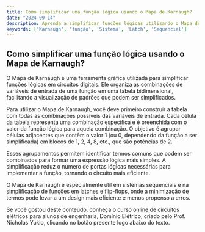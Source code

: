 ```yaml
---
title: Como simplificar uma função lógica usando o Mapa de Karnaugh?
date: "2024-09-14"
description: Aprenda a simplificar funções lógicas utilizando o Mapa de Karnaugh, uma ferramenta essencial em circuitos digitais.
keywords: ['Karnaugh', 'função', 'Sistema', 'Latch', 'Sequencial']
---
```


## Como simplificar uma função lógica usando o Mapa de Karnaugh?

O Mapa de Karnaugh é uma ferramenta gráfica utilizada para simplificar funções lógicas em circuitos digitais. Ele organiza as combinações de variáveis de entrada de uma função em uma tabela bidimensional, facilitando a visualização de padrões que podem ser simplificados.

Para utilizar o Mapa de Karnaugh, você deve primeiro construir a tabela com todas as combinações possíveis das variáveis de entrada. Cada célula da tabela representa uma combinação específica e é preenchida com o valor da função lógica para aquela combinação. O objetivo é agrupar células adjacentes que contêm o valor 1 (ou 0, dependendo da função a ser simplificada) em blocos de 1, 2, 4, 8, etc., que são potências de 2.

Esses agrupamentos permitem identificar termos comuns que podem ser combinados para formar uma expressão lógica mais simples. A simplificação reduz o número de portas lógicas necessárias para implementar a função, tornando o circuito mais eficiente.

O Mapa de Karnaugh é especialmente útil em sistemas sequenciais e na simplificação de funções em latches e flip-flops, onde a minimização de termos pode levar a um design mais eficiente e menos propenso a erros.

Se você gostou deste conteúdo, conheça o curso online de circuitos elétricos para alunos de engenharia, Domínio Elétrico, criado pelo Prof. Nicholas Yukio, clicando no botão presente logo abaixo do texto.